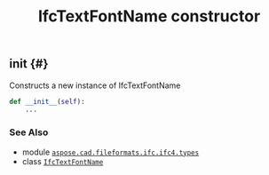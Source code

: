 ﻿---
title: IfcTextFontName constructor
second_title: Aspose.CAD for Python via .NET API References
description: 
type: docs
weight: 10
url: /python-net/aspose.cad.fileformats.ifc.ifc4.types/ifctextfontname/__init__/
is_root: false
---

## __init__ {#}

Constructs a new instance of IfcTextFontName



```python
def __init__(self):
    ...
```





### See Also
* module [`aspose.cad.fileformats.ifc.ifc4.types`](../../)
* class [`IfcTextFontName`](/cad/python-net/aspose.cad.fileformats.ifc.ifc4.types/ifctextfontname)
